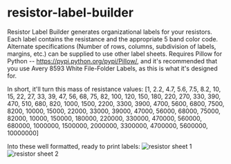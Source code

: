 resistor-label-builder
======================

Resistor Label Builder generates organizational labels for your resistors. Each label contains the resistance and the appropriate 5 band color code. Alternate specifications (Number of rows, columns, subdivision of labels, margins, etc.) can be supplied to use other label sheets. Requires Pillow for Python -- https://pypi.python.org/pypi/Pillow/, and it's recommended that you use Avery 8593 White File-Folder Labels, as this is what it's designed for.

In short, it'll turn this mass of resistance values: [1, 2.2, 4.7, 5.6, 7.5, 8.2, 10, 15, 22, 27, 33, 39, 47, 56, 68, 75, 82, 100, 120, 150, 180, 220, 270, 330, 390, 470, 510, 680, 820, 1000, 1500, 2200, 3300, 3900, 4700, 5600, 6800, 7500, 8200, 10000, 15000, 22000, 33000, 39000, 47000, 56000, 68000, 75000, 82000,  10000, 150000, 180000, 220000, 330000, 470000,  560000, 680000, 1000000, 1500000, 2000000, 3300000, 4700000, 5600000, 10000000]

Into these well formatted, ready to print labels: 
![resistor sheet 1](https://raw.githubusercontent.com/naschorr/resistor-label-builder/master/ResistorLabels0.jpg)
![resistor sheet 2](https://raw.githubusercontent.com/naschorr/resistor-label-builder/master/ResistorLabels1.jpg)
